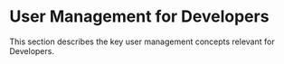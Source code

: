 # User Management for Developers

This section describes the key user management concepts relevant for
Developers.